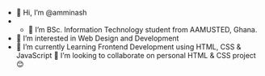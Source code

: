 - 👋 Hi, I’m @amminash
- - 🌱 I’m BSc. Information Technology student from AAMUSTED, Ghana.
- 👀 I’m interested in Web Design and Development
- 🌱 I’m currently Learning Frontend Development using HTML, CSS & JavaScript
💞️ I’m looking to collaborate on personal HTML & CSS project😊
<!-- - - 📫 How to reach me ... -->

<!---
amminash/amminash is a ✨ special ✨ repository because its `README.md` (this file) appears on your GitHub profile.
You can click the Preview link to take a look at your changes.
--->
